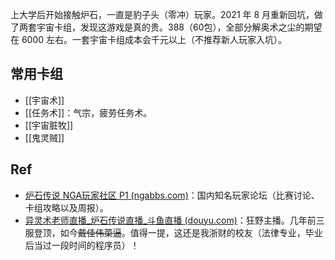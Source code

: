上大学后开始接触炉石，一直是豹子头（零冲）玩家。2021 年 8 月重新回坑，做了两套宇宙卡组，发现这游戏是真的贵。388（60包），全部分解奥术之尘的期望在 6000 左右。一套宇宙卡组成本会千元以上（不推荐新人玩家入坑）。

## 常用卡组

- [[宇宙术]]
- [[任务术]]：气宗，疲劳任务术。
- [[宇宙脏牧]]
- [[鬼灵贼]]

## Ref

- [炉石传说 NGA玩家社区 P1 (ngabbs.com)](https://ngabbs.com/thread.php?fid=422)：国内知名玩家论坛（比赛讨论、卡组攻略以及周报）。
- [异灵术老师直播_炉石传说直播_斗鱼直播 (douyu.com)](https://www.douyu.com/93589)：狂野主播。几年前三服登顶，如今~~戴佳伟菜逼~~。值得一提，这还是我浙财的校友（法律专业，毕业后当过一段时间的程序员）！